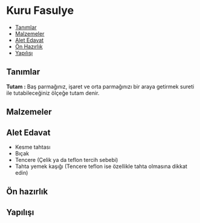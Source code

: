 # Kuru Fasulye #

- [Tanımlar](#tanımlar)
- [Malzemeler](#malzemeler)
- [Alet Edavat](#alet-edavat)
- [Ön Hazırlık](#Ön-hazırlık)
- [Yapılışı](#yapılışı)

## Tanımlar ##

**Tutam :** Baş parmağınız, işaret ve orta parmağınızı bir araya getirmek sureti ile tutabileceğiniz ölçeğe tutam denir.

## Malzemeler ##

## Alet Edavat ##

- Kesme tahtası
- Bıçak
- Tencere (Çelik ya da teflon tercih sebebi)
- Tahta yemek kaşığı (Tencere teflon ise özellikle tahta olmasına dikkat edin)

## Ön hazırlık ##

## Yapılışı ##